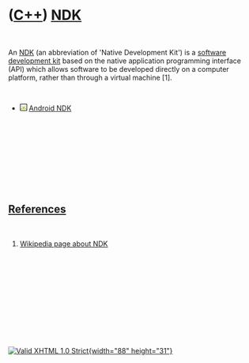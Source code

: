 



 

 

 

 

 

([C++](Cpp.htm)) [NDK](CppNdk.htm)
==================================

 

An [NDK](CppNdk.htm) (an abbreviation of 'Native Development Kit') is a
[software development kit](CppSdk.htm) based on the native application
programming interface (API) which allows software to be developed
directly on a computer platform, rather than through a virtual machine
\[1\].

 

-   ![Android](PicAndroid.png) [Android NDK](CppAndroidNdk.htm)

 

 

 

 

 

[References](CppReferences.htm)
-------------------------------

 

1.  [Wikipedia page about
    NDK](http://en.wikipedia.org/wiki/Native_Development_Kit)

 

 

 

 

 





 

[![Valid XHTML 1.0 Strict](valid-xhtml10.png){width="88"
height="31"}](http://validator.w3.org/check?uri=referer)
